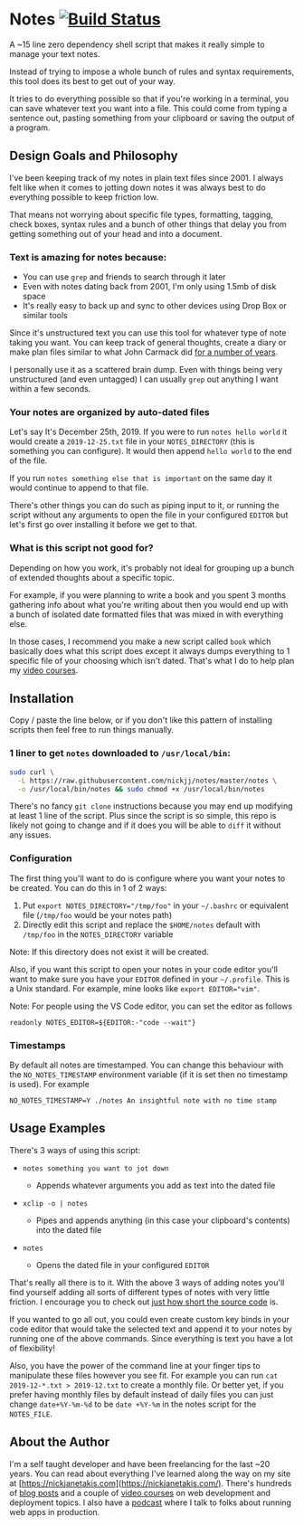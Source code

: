 # Notes [![Build Status](https://secure.travis-ci.org/nickjj/notes.png)](http://travis-ci.org/nickjj/notes)

A ~15 line zero dependency shell script that makes it really simple to manage
your text notes.

Instead of trying to impose a whole bunch of rules and syntax requirements,
this tool does its best to get out of your way.

It tries to do everything possible so that if you're working in a terminal, you
can save whatever text you want into a file. This could come from typing a
sentence out, pasting something from your clipboard or saving the output of a
program.

## Design Goals and Philosophy

I've been keeping track of my notes in plain text files since 2001. I always
felt like when it comes to jotting down notes it was always best to do
everything possible to keep friction low.

That means not worrying about specific file types, formatting, tagging,
check boxes, syntax rules and a bunch of other things that delay you from
getting something out of your head and into a document.

### Text is amazing for notes because:

- You can use `grep` and friends to search through it later
- Even with notes dating back from 2001, I'm only using 1.5mb of disk space
- It's really easy to back up and sync to other devices using Drop Box or similar tools

Since it's unstructured text you can use this tool for whatever type of note
taking you want. You can keep track of general thoughts, create a diary or make
plan files similar to what John Carmack did [for a number of
years](https://github.com/ESWAT/john-carmack-plan-archive).

I personally use it as a scattered brain dump. Even with things being very
unstructured (and even untagged) I can usually `grep` out anything I want
within a few seconds.

### Your notes are organized by auto-dated files

Let's say It's December 25th, 2019. If you were to run `notes hello world` it
would create a `2019-12-25.txt` file in your `NOTES_DIRECTORY` (this is
something you can configure). It would then append `hello world` to the end of
the file.

If you run `notes something else that is important` on the same day it would
continue to append to that file.

There's other things you can do such as piping input to it, or running the
script without any arguments to open the file in your configured `EDITOR` but
let's first go over installing it before we get to that.

### What is this script not good for?

Depending on how you work, it's probably not ideal for grouping up a bunch of
extended thoughts about a specific topic.

For example, if you were planning to write a book and you spent 3 months
gathering info about what you're writing about then you would end up with a
bunch of isolated date formatted files that was mixed in with everything else.

In those cases, I recommend you make a new script called `book` which basically
does what this script does except it always dumps everything to 1 specific file
of your choosing which isn't dated. That's what I do to help plan my
[video courses](https://nickjanetakis.com/courses/).

## Installation

Copy / paste the line below, or if you don't like this pattern of installing
scripts then feel free to run things manually.

### 1 liner to get `notes` downloaded to `/usr/local/bin`:

```sh
sudo curl \
  -L https://raw.githubusercontent.com/nickjj/notes/master/notes \
  -o /usr/local/bin/notes && sudo chmod +x /usr/local/bin/notes
```

There's no fancy `git clone` instructions because you may end up modifying at
least 1 line of the script. Plus since the script is so simple, this repo is
likely not going to change and if it does you will be able to `diff` it without
any issues.

### Configuration

The first thing you'll want to do is configure where you want your notes to be
created.
You can do this in 1 of 2 ways:

1. Put `export NOTES_DIRECTORY="/tmp/foo"` in your `~/.bashrc` or equivalent
file (`/tmp/foo` would be your notes path)
2. Directly edit this script and replace the `$HOME/notes` default with
`/tmp/foo` in the `NOTES_DIRECTORY` variable

Note: If this directory does not exist it will be created.

Also, if you want this script to open your notes in your code editor you'll
want to make sure you have your `EDITOR` defined in your `~/.profile`. This is
a Unix standard. For example, mine looks like `export EDITOR="vim"`.

Note: For people using the VS Code editor, you can set the editor as follows

```shell
readonly NOTES_EDITOR=${EDITOR:-"code --wait"}
```

### Timestamps

By default all notes are timestamped. You can change this behaviour with the
`NO_NOTES_TIMESTAMP` environment variable (if it is set then no timestamp is
used). For example

```shell
NO_NOTES_TIMESTAMP=Y ./notes An insightful note with no time stamp
```

## Usage Examples

There's 3 ways of using this script:

- `notes something you want to jot down`
  - Appends whatever arguments you add as text into the dated file

- `xclip -o | notes`
  - Pipes and appends anything (in this case your clipboard's contents) into the dated file

- `notes`
  - Opens the dated file in your configured `EDITOR`

That's really all there is to it. With the above 3 ways of adding notes you'll
find yourself adding all sorts of different types of notes with very little
friction. I encourage you to check out [just how short the source
code](https://github.com/nickjj/notes/blob/master/notes) is.

If you wanted to go all out, you could even create custom key binds in your
code editor that would take the selected text and append it to your notes by
running one of the above commands. Since everything is text you have a lot of
flexibility!

Also, you have the power of the command line at your finger tips to manipulate
these files however you see fit. For example you can run `cat 2019-12-*.txt >
2019-12.txt` to create a monthly file. Or better yet, if you prefer having
monthly files by default instead of daily files you can just change
`date+%Y-%m-%d` to be `date +%Y-%m` in the notes script for the `NOTES_FILE`.

## About the Author

I'm a self taught developer and have been freelancing for the last ~20 years.
You can read about everything I've learned along the way on my site at
[https://nickjanetakis.com](https://nickjanetakis.com/). There's hundreds of
[blog posts](https://nickjanetakis.com/blog/) and a couple of [video
courses](https://nickjanetakis.com/courses/) on web development and deployment
topics. I also have a [podcast](https://runninginproduction.com) where I talk
to folks about running web apps in production.
